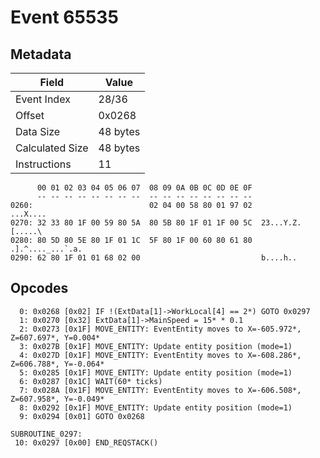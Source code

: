 # Event 65535

## Metadata

| Field           | Value    |
|-----------------|----------|
| Event Index     | 28/36    |
| Offset          | 0x0268   |
| Data Size       | 48 bytes |
| Calculated Size | 48 bytes |
| Instructions    | 11       |

```
      00 01 02 03 04 05 06 07  08 09 0A 0B 0C 0D 0E 0F
      -- -- -- -- -- -- -- --  -- -- -- -- -- -- -- --
0260:                          02 04 00 58 80 01 97 02          ...X....
0270: 32 33 80 1F 00 59 80 5A  80 5B 80 1F 01 1F 00 5C  23...Y.Z.[.....\
0280: 80 5D 80 5E 80 1F 01 1C  5F 80 1F 00 60 80 61 80  .].^...._...`.a.
0290: 62 80 1F 01 01 68 02 00                           b....h..        
```

## Opcodes

```
  0: 0x0268 [0x02] IF !(ExtData[1]->WorkLocal[4] == 2*) GOTO 0x0297
  1: 0x0270 [0x32] ExtData[1]->MainSpeed = 15* * 0.1
  2: 0x0273 [0x1F] MOVE_ENTITY: EventEntity moves to X=-605.972*, Z=607.697*, Y=0.004*
  3: 0x027B [0x1F] MOVE_ENTITY: Update entity position (mode=1)
  4: 0x027D [0x1F] MOVE_ENTITY: EventEntity moves to X=-608.286*, Z=606.788*, Y=-0.064*
  5: 0x0285 [0x1F] MOVE_ENTITY: Update entity position (mode=1)
  6: 0x0287 [0x1C] WAIT(60* ticks)
  7: 0x028A [0x1F] MOVE_ENTITY: EventEntity moves to X=-606.508*, Z=607.958*, Y=-0.049*
  8: 0x0292 [0x1F] MOVE_ENTITY: Update entity position (mode=1)
  9: 0x0294 [0x01] GOTO 0x0268

SUBROUTINE_0297:
 10: 0x0297 [0x00] END_REQSTACK()
```

